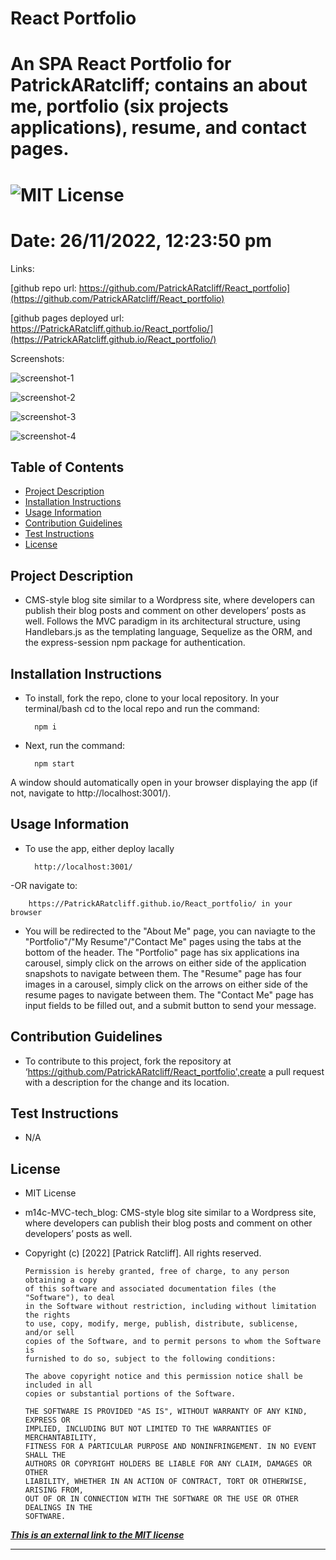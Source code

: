 # React Portfolio
# An SPA React Portfolio for PatrickARatcliff; contains an about me, portfolio (six projects applications), resume, and contact pages.
# ![MIT License](https://img.shields.io/static/v1?label=license&message=MIT&color=green)
# Date: 26/11/2022, 12:23:50 pm

Links:

[github repo url: https://github.com/PatrickARatcliff/React_portfolio](https://github.com/PatrickARatcliff/React_portfolio)

[github pages deployed url: https://PatrickARatcliff.github.io/React_portfolio/](https://PatrickARatcliff.github.io/React_portfolio/)

Screenshots:

![screenshot-1](./src/images/snapshots/50B1B5CC-8B5D-4DE4-BDA5-67ACC5479389.jpeg)

![screenshot-2](./src/images/snapshots/A9CE0882-9167-4372-A559-664BE2A9A502.jpeg)

![screenshot-3](./src/images/snapshots/3548EB36-6894-42AD-B379-9D3AEA79411C.jpeg)

![screenshot-4](./src/images/snapshots/DA662AB3-3A71-4586-A19E-60068159301D.jpeg)
  
## Table of Contents
- [Project Description](#project-description)
- [Installation Instructions](#installation-instructions)
- [Usage Information](#usage-information)
- [Contribution Guidelines](#contribution-guidelines)
- [Test Instructions](#test-instructions)
- [License](#license)
  
## Project Description
- CMS-style blog site similar to a Wordpress site, where developers can publish their blog posts and comment on other developers’ posts as well. Follows the MVC paradigm in its architectural structure, using Handlebars.js as the templating language, Sequelize as the ORM, and the express-session npm package for authentication.
  
## Installation Instructions
- To install, fork the repo, clone to your local repository. In your terminal/bash cd to the local repo and run the command: 

        npm i 

- Next, run the command: 

        npm start 

A window should automatically open in your browser displaying the app (if not, navigate to http://localhost:3001/).
  
## Usage Information
- To use the app, either deploy lacally 

        http://localhost:3001/ 

-OR navigate to:

        https://PatrickARatcliff.github.io/React_portfolio/ in your browser

- You will be redirected to the "About Me" page, you can naviagte to the "Portfolio"/"My Resume"/"Contact Me" pages using the tabs at the bottom of the header. The "Portfolio" page has six applications ina carousel, simply click on the arrows on either side of the application snapshots to navigate between them. The "Resume" page has four images in a carousel, simply click on the arrows on either side of the resume pages to navigate between them. The "Contact Me" page has input fields to be filled out, and a submit button to send your message.
  
## Contribution Guidelines
- To contribute to this project, fork the repository at ‘https://github.com/PatrickARatcliff/React_portfolio',create a pull request with a description for the change and its location.
  
## Test Instructions
- N/A
    
## License
- MIT License
- m14c-MVC-tech_blog: CMS-style blog site similar to a Wordpress site, where developers can publish their blog posts and comment on other developers’ posts as well.
- Copyright (c) [2022] [Patrick Ratcliff]. All rights reserved.

    

      Permission is hereby granted, free of charge, to any person obtaining a copy
      of this software and associated documentation files (the "Software"), to deal
      in the Software without restriction, including without limitation the rights
      to use, copy, modify, merge, publish, distribute, sublicense, and/or sell
      copies of the Software, and to permit persons to whom the Software is
      furnished to do so, subject to the following conditions:

      The above copyright notice and this permission notice shall be included in all
      copies or substantial portions of the Software.

      THE SOFTWARE IS PROVIDED "AS IS", WITHOUT WARRANTY OF ANY KIND, EXPRESS OR
      IMPLIED, INCLUDING BUT NOT LIMITED TO THE WARRANTIES OF MERCHANTABILITY,
      FITNESS FOR A PARTICULAR PURPOSE AND NONINFRINGEMENT. IN NO EVENT SHALL THE
      AUTHORS OR COPYRIGHT HOLDERS BE LIABLE FOR ANY CLAIM, DAMAGES OR OTHER
      LIABILITY, WHETHER IN AN ACTION OF CONTRACT, TORT OR OTHERWISE, ARISING FROM,
      OUT OF OR IN CONNECTION WITH THE SOFTWARE OR THE USE OR OTHER DEALINGS IN THE
      SOFTWARE.

    
***[This is an external link to the MIT license](https://en.wikipedia.org/wiki/MIT_License)***
  
---
